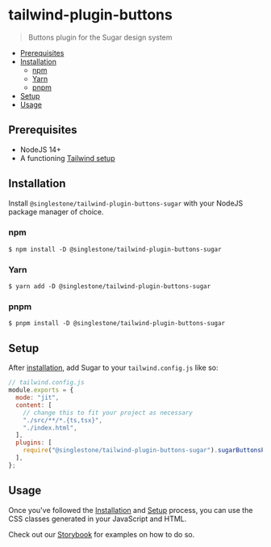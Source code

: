 # tailwind-plugin-buttons

> Buttons plugin for the Sugar design system

<!-- START doctoc generated TOC please keep comment here to allow auto update -->
<!-- DON'T EDIT THIS SECTION, INSTEAD RE-RUN doctoc TO UPDATE -->

- [Prerequisites](#prerequisites)
- [Installation](#installation)
  - [npm](#npm)
  - [Yarn](#yarn)
  - [pnpm](#pnpm)
- [Setup](#setup)
- [Usage](#usage)

<!-- END doctoc generated TOC please keep comment here to allow auto update -->

## Prerequisites

- NodeJS 14+
- A functioning [Tailwind setup](https://tailwindcss.com/docs/installation)

## Installation

Install `@singlestone/tailwind-plugin-buttons-sugar` with your NodeJS package manager of choice.

### npm

```shell
$ npm install -D @singlestone/tailwind-plugin-buttons-sugar
```

### Yarn

```shell
$ yarn add -D @singlestone/tailwind-plugin-buttons-sugar
```

### pnpm

```shell
$ pnpm install -D @singlestone/tailwind-plugin-buttons-sugar
```

## Setup

After [installation](#installation), add Sugar to your `tailwind.config.js` like so:

```js
// tailwind.config.js
module.exports = {
  mode: "jit",
  content: [
    // change this to fit your project as necessary
    "./src/**/*.{ts,tsx}",
    "./index.html",
  ],
  plugins: [
    require("@singlestone/tailwind-plugin-buttons-sugar").sugarButtonsPlugin(),
  ],
};
```

## Usage

Once you've followed the [Installation](#installation) and [Setup](#setup) process, you can use the CSS classes
generated in your JavaScript and HTML.

Check out our [Storybook](https://sugar.singlestone.io) for examples on how to do so.
